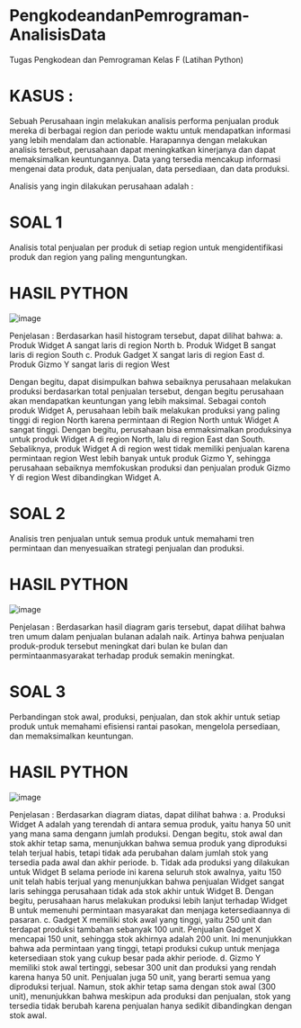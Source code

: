 # PengkodeandanPemrograman-AnalisisData
Tugas Pengkodean dan Pemrograman Kelas F (Latihan Python)

# KASUS :
Sebuah Perusahaan ingin melakukan analisis performa penjualan produk mereka di berbagai region dan periode waktu untuk mendapatkan informasi yang lebih mendalam dan actionable. Harapannya dengan melakukan analisis tersebut, perusahaan dapat meningkatkan kinerjanya dan dapat memaksimalkan keuntungannya. Data yang tersedia mencakup informasi mengenai data produk, data penjualan, data persediaan, dan data produksi.

Analisis yang ingin dilakukan perusahaan adalah :
# SOAL 1
Analisis total penjualan per produk di setiap region untuk mengidentifikasi produk dan region yang paling menguntungkan.

# HASIL PYTHON
![image](https://github.com/mozaadeline/PengkodeandanPemrograman-AnalisisData/assets/167201984/07783636-5b2e-44dc-94a2-64d41df42025)

Penjelasan :
Berdasarkan hasil histogram tersebut, dapat dilihat bahwa:
a. Produk Widget A sangat laris di region North
b. Produk Widget B sangat laris di region South
c. Produk Gadget X sangat laris di region East
d. Produk Gizmo Y sangat laris di region West

Dengan begitu, dapat disimpulkan bahwa sebaiknya perusahaan melakukan produksi berdasarkan total penjualan tersebut, dengan begitu perusahaan akan mendapatkan keuntungan yang lebih maksimal. Sebagai contoh produk Widget A, perusahaan lebih baik melakukan produksi yang paling tinggi di region North karena permintaan di Region North untuk Widget A sangat tinggi. Dengan begitu, perusahaan bisa emmaksimalkan produksinya untuk produk Widget A di region North, lalu di region East dan South. Sebaliknya, produk Widget A di region west tidak memiliki penjualan karena permintaan region West lebih banyak untuk produk Gizmo Y, sehingga perusahaan sebaiknya memfokuskan produksi dan penjualan produk Gizmo Y di region West dibandingkan Widget A.

# SOAL 2
Analisis tren penjualan untuk semua produk untuk memahami tren permintaan dan menyesuaikan strategi penjualan dan produksi.

# HASIL PYTHON
![image](https://github.com/mozaadeline/PengkodeandanPemrograman-AnalisisData/assets/167201984/6c556043-be8e-4f69-9ba1-e375b4b6c60c)

Penjelasan :
Berdasarkan hasil diagram garis tersebut, dapat dilihat bahwa tren umum dalam penjualan bulanan adalah naik. Artinya bahwa penjualan produk-produk tersebut meningkat dari bulan ke bulan dan permintaanmasyarakat terhadap produk semakin meningkat. 

# SOAL 3
Perbandingan stok awal, produksi, penjualan, dan stok akhir untuk setiap produk untuk memahami efisiensi rantai pasokan, mengelola persediaan, dan memaksimalkan keuntungan.

# HASIL PYTHON
![image](https://github.com/mozaadeline/PengkodeandanPemrograman-AnalisisData/assets/167201984/7708dfab-5681-4189-a607-f1fbbe27ccc1)

Penjelasan :
Berdasarkan diagram diatas, dapat dilihat bahwa :
a. Produksi Widget A adalah yang terendah di antara semua produk, yaitu hanya 50 unit yang mana sama dengann jumlah produksi. Dengan begitu, stok awal dan stok akhir tetap sama, menunjukkan bahwa semua produk yang diproduksi telah terjual habis, tetapi tidak ada perubahan dalam jumlah stok yang tersedia pada awal dan akhir periode.
b. Tidak ada produksi yang dilakukan untuk Widget B selama periode ini karena seluruh stok awalnya, yaitu 150 unit telah habis terjual yang menunjukkan bahwa penjualan Widget  sangat laris sehingga perusahaan tidak ada stok akhir untuk Widget B. Dengan begitu, perusahaan harus melakukan produksi lebih lanjut terhadap Widget B untuk memenuhi permintaan masyarakat dan menjaga ketersediaannya di pasaran. 
c. Gadget X memiliki stok awal yang tinggi, yaitu 250 unit dan terdapat produksi tambahan sebanyak 100 unit. Penjualan Gadget X mencapai 150 unit, sehingga stok akhirnya adalah 200 unit. Ini menunjukkan bahwa ada permintaan yang tinggi, tetapi produksi cukup untuk menjaga ketersediaan stok yang cukup besar pada akhir periode.
d. Gizmo Y memiliki stok awal tertinggi, sebesar 300 unit dan produksi yang rendah karena hanya 50 unit. Penjualan juga 50 unit, yang berarti semua yang diproduksi terjual. Namun, stok akhir tetap sama dengan stok awal (300 unit), menunjukkan bahwa meskipun ada produksi dan penjualan, stok yang tersedia tidak berubah karena penjualan hanya sedikit dibandingkan dengan stok awal.


